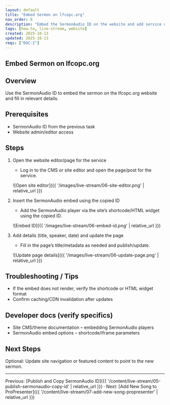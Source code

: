 ```yaml
---
layout: default
title: "Embed Sermon on lfcopc.org"
nav_order: 8
description: "Embed the SermonAudio ID on the website and add service details."
tags: [how-to, live-stream, website]
created: 2025-10-13
updated: 2025-10-13
reqs: ["DOC-2"]
---
```


## Embed Sermon on lfcopc.org

## Overview

Use the SermonAudio ID to embed the sermon on the lfcopc.org website and fill in relevant details.

## Prerequisites

- SermonAudio ID from the previous task
- Website admin/editor access

## Steps

1) Open the website editor/page for the service
   - Log in to the CMS or site editor and open the page/post for the service.

   ![Open site editor]({{ '/images/live-stream/06-site-editor.png' | relative_url }})

2) Insert the SermonAudio embed using the copied ID
   - Add the SermonAudio player via the site’s shortcode/HTML widget using the copied ID.

   ![Embed ID]({{ '/images/live-stream/06-embed-id.png' | relative_url }})

3) Add details (title, speaker, date) and update the page
   - Fill in the page’s title/metadata as needed and publish/update.

   ![Update page details]({{ '/images/live-stream/06-update-page.png' | relative_url }})

## Troubleshooting / Tips

- If the embed does not render, verify the shortcode or HTML widget format
- Confirm caching/CDN invalidation after updates

## Developer docs (verify specifics)

- Site CMS/theme documentation – embedding SermonAudio players
- SermonAudio embed options – shortcode/iframe parameters

## Next Steps

Optional: Update site navigation or featured content to point to the new sermon.

---

Previous: [Publish and Copy SermonAudio ID]({{ '/content/live-stream/05-publish-sermonaudio-copy-id' | relative_url }}) · Next: [Add New Song to ProPresenter]({{ '/content/live-stream/07-add-new-song-propresenter' | relative_url }})
